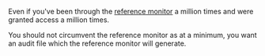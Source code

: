 Even if you've been through the [reference monitor](/Reference-Monitors) a million times and were granted access a million times.

You should not circumvent the reference monitor as at a minimum, you want an audit file which the reference monitor will generate.

